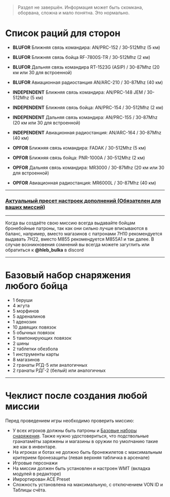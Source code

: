 > Раздел не завершён. Информация может быть скомкана, оборвана, сложна и мало понятна. Это нормально.

# Список раций для сторон

- **BLUFOR** Ближняя связь командира: AN/PRC-152 / 30-512Mhz (5 км)
- **BLUFOR** Ближняя связь бойца RF-7800S-TR / 30-512Mhz (2 км)
- **BLUFOR** Дальняя связь командира RT-1523G (ASIP) / 30-87Mhz (20 км или 30 для встроенной)
- **BLUFOR** Авиационная радиостанция AN/ARC-210 / 30-87Mhz (40 км)

- **INDEPENDENT** Ближняя связь командира: AN/PRC-148 JEM / 30-512Mhz (5 км)
- **INDEPENDENT** Ближняя связь бойца: AN/PRC-154 / 30-512Mhz (2 км)
- **INDEPENDENT** Дальняя связь командира: AN/PRC-155 / 30-87Mhz (20 км или 30 для встроенной)
- **INDEPENDENT** Авиационная радиостанция: AN/ARC-164 / 30-87Mhz (40 км)

- **OPFOR** Ближняя связь командира: FADAK / 30-512Mhz (5 км)
- **OPFOR** Ближняя связь бойца: PNR-1000A / 30-512Mhz (2 км)
- **OPFOR** Дальняя связь командира: MR3000 / 30-87Mhz (20 км или 30 для встроенной)
- **OPFOR** Авиационная радиостанция: MR6000L / 30-87Mhz (40 км)

<hr>

### [Актуальный пресет настроек дополнений (Обязателен для ваших миссий)](data/ACE_PRESET.txt)

<hr>

Когда вы создаёте свою миссию всегда выдавайте бойцам бронебойные патроны, так как они сильно лучше вписываются в баланс, например, вместо магазинов с патронами 7Н10 рекомендуется выдавать 7Н22, вместо M855 рекомендуется M855A1 и так далее. В случае возникновения сомнений вы всегда можете загуглить или обратиться к **@hleb_bulka** в discord

<hr>

# Базовый набор снаряжения любого бойца

- 1 беруши
- 4 жгута
- 5 морфинов
- 5 адреналинов
- 1 аденозин
- 10 давящих повязок
- 5 обычных повязок
- 5 тампонирующих повязок
- 2 шины
- 2 таблетки обезбола
- 1 инструменты карты
- 8 магазинов
- 2 гранаты РГД-5 или аналогичных
- 2 гранаты РДГ-2 (белый) или аналогичных

<hr>

# Чеклист после создания любой миссии

Перед проведением игры необходимо проверить миссию:

- У всех игроков должны быть патроны и [Базовые наборы снаряжения](#базовый-набор-снаряжения-любого-бойца). Также нужно удостовериться, что подствольные гранатамёты заряжены и магазины в оружии по умолчанию такие же как в инвентаре.
- На игроках и ботах не должно быть бронежилетов с максимальным критерием бронезащиты (левая верхняя табличка в арсенале)
- Игровые персонажи
- На миссии должен быть установлен и настроен WMT (вкладка модулей в редакторе)
- Имрортирован ACE Preset
- Сложность установлена на максимальную, с отключением VON ID и Таблицы счёта.
